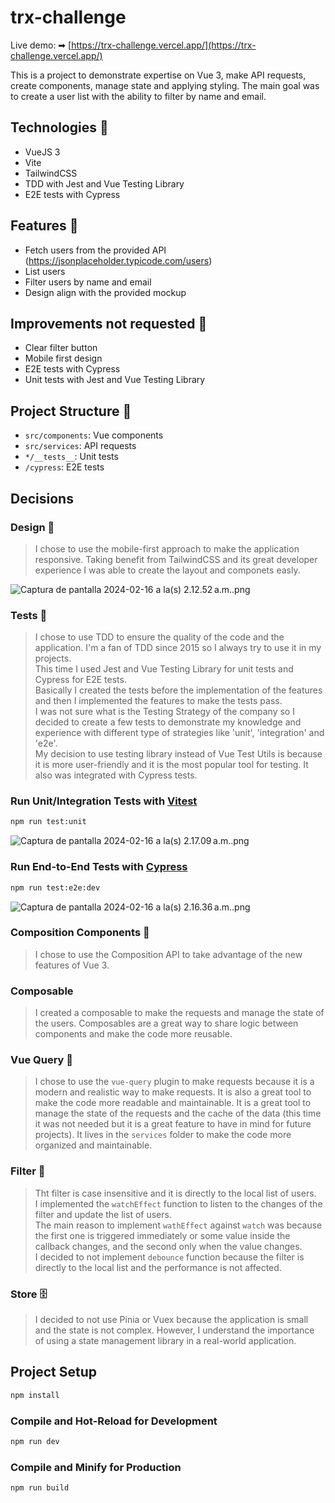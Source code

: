 # trx-challenge

Live demo: ➡ [https://trx-challenge.vercel.app/](https://trx-challenge.vercel.app/)

This is a project to demonstrate expertise on Vue 3, make API requests, create components, manage state and applying styling.
The main goal was to create a user list with the ability to filter by name and email.

## Technologies 🤖
- VueJS 3
- Vite
- TailwindCSS
- TDD with Jest and Vue Testing Library
- E2E tests with Cypress

## Features 🦾
- Fetch users from the provided API (https://jsonplaceholder.typicode.com/users)
- List users
- Filter users by name and email
- Design align with the provided mockup

## Improvements not requested 🔨
- Clear filter button
- Mobile first design
- E2E tests with Cypress
- Unit tests with Jest and Vue Testing Library

## Project Structure 📂
- `src/components`: Vue components
- `src/services`: API requests
- `*/__tests__`: Unit tests
- `/cypress`: E2E tests

## Decisions
### Design 🎨
> I chose to use the mobile-first approach to make the application responsive. 
Taking benefit from TailwindCSS and its great developer experience I was able to create the layout and componets easly.

![Captura de pantalla 2024-02-16 a la(s) 2.12.52 a.m..png](..%2F..%2F..%2F..%2F..%2Fvar%2Ffolders%2Fnf%2F4_y84ygj2yj37d806ybjbyzw0000gn%2FT%2FTemporaryItems%2FNSIRD_screencaptureui_YDRUeZ%2FCaptura%20de%20pantalla%202024-02-16%20a%20la%28s%29%202.12.52%E2%80%AFa.m..png)

### Tests 🧪
> I chose to use TDD to ensure the quality of the code and the application. I'm a fan of TDD since 2015 so I always try to use it in my projects.
> </br> This time I used Jest and Vue Testing Library for unit tests and Cypress for E2E tests.
> </br> Basically I created the tests before the implementation of the features and then I implemented the features to make the tests pass.
> </br> I was not sure what is the Testing Strategy of the company so I decided to create a few tests to demonstrate my knowledge and experience with different type of strategies like 'unit', 'integration' and 'e2e'.
> </br> My decision to use testing library instead of Vue Test Utils is because it is more user-friendly and it is the most popular tool for testing. It also was integrated with Cypress tests.

### Run Unit/Integration Tests with [Vitest](https://vitest.dev/)

```sh
npm run test:unit
```
![Captura de pantalla 2024-02-16 a la(s) 2.17.09 a.m..png](..%2F..%2F..%2F..%2F..%2Fvar%2Ffolders%2Fnf%2F4_y84ygj2yj37d806ybjbyzw0000gn%2FT%2FTemporaryItems%2FNSIRD_screencaptureui_hxaBzN%2FCaptura%20de%20pantalla%202024-02-16%20a%20la%28s%29%202.17.09%E2%80%AFa.m..png)

### Run End-to-End Tests with [Cypress](https://www.cypress.io/)

```sh
npm run test:e2e:dev
```
![Captura de pantalla 2024-02-16 a la(s) 2.16.36 a.m..png](..%2F..%2F..%2F..%2F..%2Fvar%2Ffolders%2Fnf%2F4_y84ygj2yj37d806ybjbyzw0000gn%2FT%2FTemporaryItems%2FNSIRD_screencaptureui_UuYEEl%2FCaptura%20de%20pantalla%202024-02-16%20a%20la%28s%29%202.16.36%E2%80%AFa.m..png)
 

### Composition Components 🧩
> I chose to use the Composition API to take advantage of the new features of Vue 3.

### Composable
> I created a composable to make the requests and manage the state of the users.
> Composables are a great way to share logic between components and make the code more reusable.

### Vue Query 📡
> I chose to use the `vue-query` plugin to make requests because it is a modern and realistic way to make requests.
> It is also a great tool to make the code more readable and maintainable.
> It is a great tool to manage the state of the requests and the cache of the data (this time it was not needed but it is a great feature to have in mind for future projects).
> It lives in the `services` folder to make the code more organized and maintainable.

### Filter 🧹
> Tht filter is case insensitive and it is directly to the local list of users.
> <br /> I implemented the `watchEffect` function to listen to the changes of the filter and update the list of users. 
> <br /> The main reason to implement `wathEffect` against `watch` was because the first one is triggered immediately or some value inside the callback changes, and the second only when the value changes.
> <br /> I decided to not implement `debounce` function because the filter is directly to the local list and the performance is not affected.

### Store 🗄️
> I decided to not use Pinia or Vuex because the application is small and the state is not complex. However, I understand the importance of using a state management library in a real-world application.


## Project Setup

```sh
npm install
```

### Compile and Hot-Reload for Development

```sh
npm run dev
```

### Compile and Minify for Production

```sh
npm run build
```


